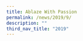 ```yaml
---
title: Ablaze With Passion
permalink: /news/2019/9/
description: ""
third_nav_title: "2019"
---
```

